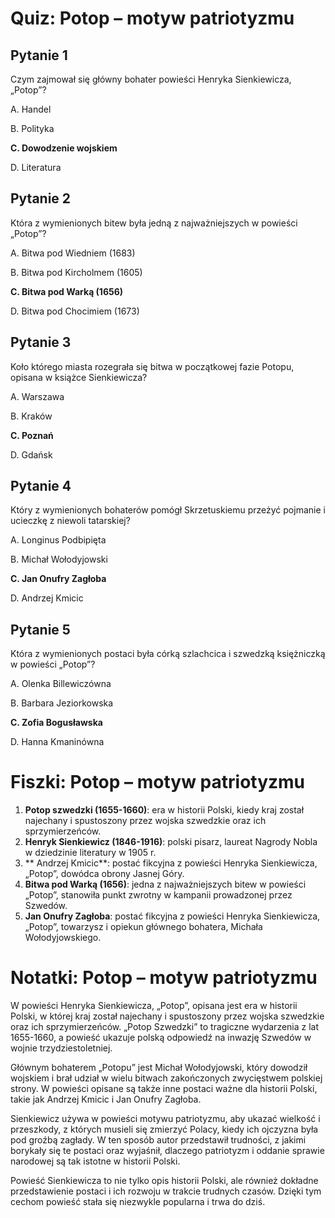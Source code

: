  # Quiz: Potop – motyw patriotyzmu
## Pytanie 1
 Czym zajmował się główny bohater powieści Henryka Sienkiewicza, „Potop”?

A. Handel

B. Polityka

**C. Dowodzenie wojskiem**

D. Literatura

## Pytanie 2
 Która z wymienionych bitew była jedną z najważniejszych w powieści „Potop”?

A. Bitwa pod Wiedniem (1683)

B. Bitwa pod Kircholmem (1605)

**C. Bitwa pod Warką (1656)**

D. Bitwa pod Chocimiem (1673)

## Pytanie 3
 Koło którego miasta rozegrała się bitwa w początkowej fazie Potopu, opisana w książce Sienkiewicza?

A. Warszawa

B. Kraków

**C. Poznań**

D. Gdańsk

## Pytanie 4
 Który z wymienionych bohaterów pomógł Skrzetuskiemu przeżyć pojmanie i ucieczkę z niewoli tatarskiej?

A. Longinus Podbipięta

B. Michał Wołodyjowski

**C. Jan Onufry Zagłoba**

D. Andrzej Kmicic

## Pytanie 5
 Która z wymienionych postaci była córką szlachcica i szwedzką księżniczką w powieści „Potop”?

A. Olenka Billewiczówna

B. Barbara Jeziorkowska

**C. Zofia Bogusławska**

D. Hanna Kmaninówna

# Fiszki: Potop – motyw patriotyzmu
1. **Potop szwedzki (1655-1660)**: era w historii Polski, kiedy kraj został najechany i spustoszony przez wojska szwedzkie oraz ich sprzymierzeńców.
2. **Henryk Sienkiewicz (1846-1916)**: polski pisarz, laureat Nagrody Nobla w dziedzinie literatury w 1905 r.
3. ** Andrzej Kmicic**: postać fikcyjna z powieści Henryka Sienkiewicza, „Potop”, dowódca obrony Jasnej Góry.
4. **Bitwa pod Warką (1656)**: jedna z najważniejszych bitew w powieści „Potop”, stanowiła punkt zwrotny w kampanii prowadzonej przez Szwedów.
5. **Jan Onufry Zagłoba**: postać fikcyjna z powieści Henryka Sienkiewicza, „Potop”, towarzysz i opiekun głównego bohatera, Michała Wołodyjowskiego.

# Notatki: Potop – motyw patriotyzmu
W powieści Henryka Sienkiewicza, „Potop”, opisana jest era w historii Polski, w której kraj został najechany i spustoszony przez wojska szwedzkie oraz ich sprzymierzeńców. „Potop Szwedzki” to tragiczne wydarzenia z lat 1655-1660, a powieść ukazuje polską odpowiedź na inwazję Szwedów w wojnie trzydziestoletniej.

Głównym bohaterem „Potopu” jest Michał Wołodyjowski, który dowodził wojskiem i brał udział w wielu bitwach zakończonych zwycięstwem polskiej strony. W powieści opisane są także inne postaci ważne dla historii Polski, takie jak Andrzej Kmicic i Jan Onufry Zagłoba.

Sienkiewicz używa w powieści motywu patriotyzmu, aby ukazać wielkość i przeszkody, z których musieli się zmierzyć Polacy, kiedy ich ojczyzna była pod groźbą zagłady. W ten sposób autor przedstawił trudności, z jakimi borykały się te postaci oraz wyjaśnił, dlaczego patriotyzm i oddanie sprawie narodowej są tak istotne w historii Polski.

Powieść Sienkiewicza to nie tylko opis historii Polski, ale również dokładne przedstawienie postaci i ich rozwoju w trakcie trudnych czasów. Dzięki tym cechom powieść stała się niezwykle popularna i trwa do dziś.